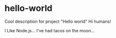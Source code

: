 # hello-world
Cool description for project "Hello world"
Hi humans!

I Like Node.js...
I've had tacos on the moon...
